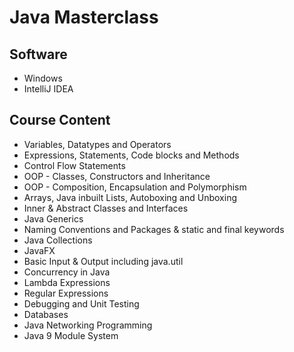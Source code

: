 # Java Masterclass

## Software
* Windows
* IntelliJ IDEA

## Course Content 
* Variables, Datatypes and Operators
* Expressions, Statements, Code blocks and Methods
* Control Flow Statements
* OOP - Classes, Constructors and Inheritance
* OOP - Composition, Encapsulation and Polymorphism
* Arrays, Java inbuilt Lists, Autoboxing and Unboxing
* Inner & Abstract Classes and Interfaces
* Java Generics
* Naming Conventions and Packages & static and final keywords
* Java Collections
* JavaFX 
* Basic Input & Output including java.util 
* Concurrency in Java 
* Lambda Expressions 
* Regular Expressions 
* Debugging and Unit Testing 
* Databases 
* Java Networking Programming 
* Java 9 Module System 
